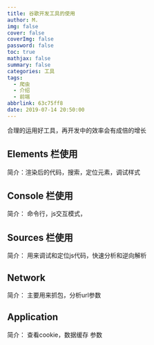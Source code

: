 ```yaml
---
title: 谷歌开发工具的使用
author: M.
img: false
cover: false
coverImg: false
password: false
toc: true
mathjax: false
summary: false
categories: 工具
tags:
  - 爬虫
  - 介绍
  - 前端
abbrlink: 63c75ff8
date: 2019-07-14 20:50:00
---
```



合理的运用好工具，再开发中的效率会有成倍的增长


## Elements 栏使用
简介：渲染后的代码，搜索，定位元素，调试样式 


<!-- more -->

## Console 栏使用
简介： 命令行，js交互模式，


## Sources 栏使用
简介： 用来调试和定位js代码，快速分析和逆向解析



## Network 
简介： 主要用来抓包，分析url参数



## Application
简介： 查看cookie，数据缓存 参数